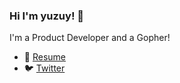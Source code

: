 ###  Hi I'm yuzuy! 👋

I'm a Product Developer and a Gopher!

- 👔 [Resume](https://wantedly.com/id/yuzuy)
- 🐦 [Twitter](https://twitter.com/re_yuzuy)

